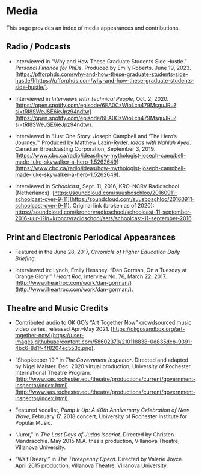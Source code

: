 # Media

This page provides an index of media appearances and contributions.

## Radio / Podcasts ##
* Interviewed in “Why and How These Graduate Students Side Hustle.” *Personal Finance for PhDs*. Produced by Emily Roberts. June 19, 2023. [https://pfforphds.com/why-and-how-these-graduate-students-side-hustle/](https://pfforphds.com/why-and-how-these-graduate-students-side-hustle/).

* Interviewed in *Interviews with Technical People*, Oct. 2, 2020. [https://open.spotify.com/episode/6EA0CzWioLcn479MsguJRu?si=tRI8SWeJSE6ieJpz94ndtw](https://open.spotify.com/episode/6EA0CzWioLcn479MsguJRu?si=tRI8SWeJSE6ieJpz94ndtw).

* Interviewed in “Just One Story: Joseph Campbell and ‘The Hero’s Journey.’” Produced by Matthew Lazin-Ryder. *Ideas with Nahlah Ayed*. Canadian Broadcasting Corporation, September 3, 2019. [https://www.cbc.ca/radio/ideas/how-mythologist-joseph-campbell-made-luke-skywalker-a-hero-1.5262649](https://www.cbc.ca/radio/ideas/how-mythologist-joseph-campbell-made-luke-skywalker-a-hero-1.5262649).

*	Interviewed in *Schoolcast*, Sept. 11, 2016, KRO–NCRV Radioschool (Netherlands). [https://soundcloud.com/suusboschloo/20160911-schoolcast-over-9-11](https://soundcloud.com/suusboschloo/20160911-schoolcast-over-9-11). Original link (broken as of 2020): https://soundcloud.com/kroncrvradioschool/schoolcast-11-september-2016-uur-1?in=kroncrvradioschool/sets/schoolcast-11-september-2016.

## Print and Electronic Periodical Appearances ##
*	Featured in the June 28, 2017, *Chronicle of Higher Education Daily Briefing*.

*	Interviewed in: Lynch, Emily Hessney. “Dan Gorman, On a Tuesday at Orange Glory.” *I Heart Roc*, Interview No. 76, March 22, 2017. [http://www.iheartroc.com/work/dan-gorman/](http://www.iheartroc.com/work/dan-gorman/).

## Theatre and Music Credits ##
* Contributed audio to OK GO’s “Art Together Now” crowdsourced music video series, released Apr.–May 2021. [https://okgosandbox.org/art-together-now](https://user-images.githubusercontent.com/58602373/210118838-0d835dcb-9391-4bc6-8d1f-4f8204ec553c.png). 

* “Shopkeeper 19,” in *The Government Inspector*. Directed and adapted by Nigel Maister. Dec. 2020 virtual production, University of Rochester International Theatre Program. [http://www.sas.rochester.edu/theatre/productions/current/government-inspector/index.html](http://www.sas.rochester.edu/theatre/productions/current/government-inspector/index.html).

*	Featured vocalist, *Pump It Up: A 40th Anniversary Celebration of New Wave*, February 17, 2018 concert, University of Rochester Institute for Popular Music.

*	“Juror,” in *The Last Days of Judas Iscariot*. Directed by Christen Mandracchia. May 2015 M.A. thesis production, Villanova Theatre, Villanova University. 

*	“Walt Dreary,” in *The Threepenny Opera*. Directed by Valerie Joyce. April 2015 production, Villanova Theatre, Villanova University. 
